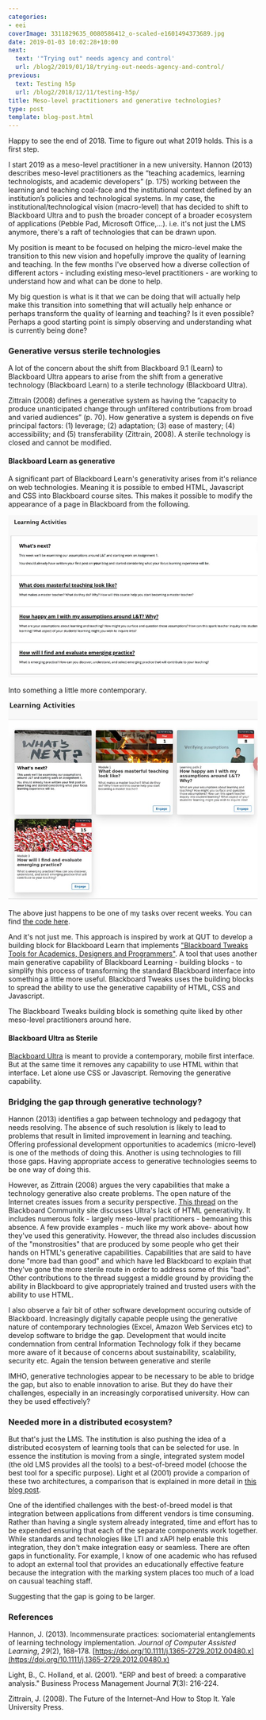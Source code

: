 ```yaml
---
categories:
- eei
coverImage: 3311829635_0080586412_o-scaled-e1601494373689.jpg
date: 2019-01-03 10:02:28+10:00
next:
  text: '"Trying out" needs agency and control'
  url: /blog2/2019/01/18/trying-out-needs-agency-and-control/
previous:
  text: Testing h5p
  url: /blog2/2018/12/11/testing-h5p/
title: Meso-level practitioners and generative technologies?
type: post
template: blog-post.html
---
```

Happy to see the end of 2018. Time to figure out what 2019 holds. This is a first step.

I start 2019 as a meso-level practitioner in a new university. Hannon (2013) describes meso-level practitioners as the “teaching academics, learning technologists, and academic developers” (p. 175) working between the learning and teaching coal-face and the institutional context defined by an institution’s policies and technological systems. In my case, the institutional/technological vision (macro-level) that has decided to shift to Blackboard Ultra and to push the broader concept of a broader ecosystem of applications (Pebble Pad, Microsoft Office,...). i.e. it's not just the LMS anymore, there's a raft of technologies that can be drawn upon.

My position is meant to be focused on helping the micro-level make the transition to this new vision and hopefully improve the quality of learning and teaching. In the few months I've observed how a diverse collection of different actors - including existing meso-level practitioners - are working to understand how and what can be done to help.

My big question is what is it that we can be doing that will actually help make this transition into something that will actually help enhance or perhaps transform the quality of learning and teaching? Is it even possible? Perhaps a good starting point is simply observing and understanding what is currently being done?

### Generative versus sterile technologies

A lot of the concern about the shift from Blackboard 9.1 (Learn) to Blackboard Ultra appears to arise from the shift from a generative technology (Blackboard Learn) to a sterile technology (Blackboard Ultra).

Zittrain (2008) defines a generative system as having the “capacity to produce unanticipated change through unfiltered contributions from broad and varied audiences” (p. 70). How generative a system is depends on five principal factors: (1) leverage; (2) adaptation; (3) ease of mastery; (4) accessibility; and (5) transferability (Zittrain, 2008). A sterile technology is closed and cannot be modified.

#### Blackboard Learn as generative

A significant part of Blackboard Learn's generativity arises from it's reliance on web technologies. Meaning it is possible to embed HTML, Javascript and CSS into Blackboard course sites. This makes it possible to modify the appearance of a page in Blackboard from the following.

[![Blackboard 9.1 Card Tweak - Before](images/46279789112_f6fde6f4f6_c.jpg)](https://www.flickr.com/photos/david_jones/46279789112/ "Blackboard 9.1 Card Tweak - Before")
<script async src="//embedr.flickr.com/assets/client-code.js" charset="utf-8"></script>

Into something a little more contemporary.

[![view](images/46280738772_4f7a9ee623_c.jpg)](https://www.flickr.com/photos/david_jones/46280738772/in/photostream/ "view")
<script async src="//embedr.flickr.com/assets/client-code.js" charset="utf-8"></script>

The above just happens to be one of my tasks over recent weeks. You can find [the code here](https://github.com/djplaner/Card-Interface-Tweak).

And it's not just me. This approach is inspired by work at QUT to develop a building block for Blackboard Learn that implements ["Blackboard Tweaks Tools for Academics, Designers and Programmers"](http://tweaks.github.io/Tweaks/). A tool that uses another main generative capability of Blackboard Learning - building blocks - to simplify this process of transforming the standard Blackboard interface into something a little more useful. Blackboard Tweaks uses the building blocks to spread the ability to use the generative capability of HTML, CSS and Javascript.

The Blackboard Tweaks building block is something quite liked by other meso-level practitioners around here.

#### Blackboard Ultra as Sterile

[Blackboard Ultra](https://help.blackboard.com/Learn/Instructor/Getting_Started/What_Is_Ultra) is meant to provide a contemporary, mobile first interface. But at the same time it removes any capability to use HTML within that interface. Let alone use CSS or Javascript. Removing the generative capability.

### Bridging the gap through generative technology?

Hannon (2013) identifies a gap between technology and pedagogy that needs resolving. The absence of such resolution is likely to lead to problems that result in limited improvement in learning and teaching. Offering professional development opportunities to academics (micro-level) is one of the methods of doing this. Another is using technologies to fill those gaps. Having appropriate access to generative technologies seems to be one way of doing this.

However, as Zittrain (2008) argues the very capabilities that make a technology generative also create problems. The open nature of the Internet creates issues from a security perspective. [This thread](https://community.blackboard.com/ideas/2483-allow-html-code-insertion-in-ultra-course-content-editor) on the Blackboard Community site discusses Ultra's lack of HTML generativity. It includes numerous folk - largely meso-level practitioners - bemoaning this absence. A few provide examples - much like my work above- about how they've used this generativity. However, the thread also includes discussion of the "monstrosities" that are produced by some people who get their hands on HTML's generative capabilities. Capabilities that are said to have done "more bad than good" and which have led Blackboard to explain that they've gone the more sterile route in order to address some of this "bad". Other contributions to the thread suggest a middle ground by providing the ability in Blackboard to give appropriately trained and trusted users with the ability to use HTML.

I also observe a fair bit of other software development occuring outside of Blackboard. Increasingly digitally capable people using the generative nature of contemporary technologies (Excel, Amazon Web Services etc) to develop software to bridge the gap. Development that would incite condemnation from central Information Technology folk if they became more aware of it because of concerns about sustainability, scalability, security etc. Again the tension between generative and sterile

IMHO, generative technologies appear to be necessary to be able to bridge the gap, but also to enable innovation to arise. But they do have their challenges, especially in an increasingly corporatised university. How can they be used effectively?

### Needed more in a distributed ecosystem?

But that's just the LMS. The institution is also pushing the idea of a distributed ecosystem of learning tools that can be selected for use. In essence the institution is moving from a single, integrated system model (the old LMS provides all the tools) to a best-of-breed model (choose the best tool for a specific purpose). Light et al (2001) provide a comparion of these two architectures, a comparison that is explained in more detail in [this blog post](/blog2/2009/08/31/product-models-lms-bob-and-alternatives/).

One of the identified challenges with the best-of-breed model is that integration between applications from different vendors is time consuming. Rather than having a single system already integrated, time and effort has to be expended ensuring that each of the separate components work together. While standards and technologies like LTI and xAPI help enable this integration, they don't make integration easy or seamless. There are often gaps in functionality. For example, I know of one academic who has refused to adopt an external tool that provides an educationally effective feature because the integration with the marking system places too much of a load on causual teaching staff.

Suggesting that the gap is going to be larger.

### References

Hannon, J. (2013). Incommensurate practices: sociomaterial entanglements of learning technology implementation. _Journal of Computer Assisted Learning_, _29_(2), 168–178. [https://doi.org/10.1111/j.1365-2729.2012.00480.x](https://doi.org/10.1111/j.1365-2729.2012.00480.x)

Light, B., C. Holland, et al. (2001). "ERP and best of breed: a comparative analysis." Business Process Management Journal **7**(3): 216-224.

Zittrain, J. (2008). The Future of the Internet–And How to Stop It. Yale University Press.